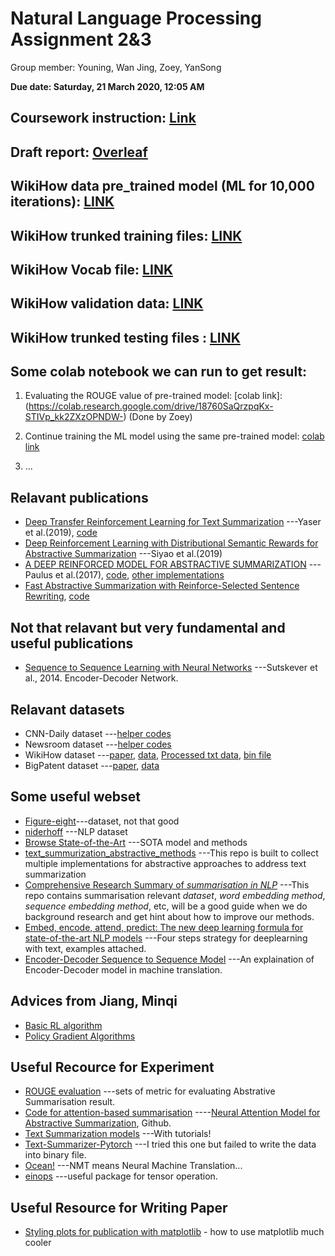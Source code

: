 # Natural Language Processing Assignment 2&3

Group member: Youning, Wan Jing, Zoey, YanSong

**Due date: Saturday, 21 March 2020, 12:05 AM**

## Coursework instruction: [Link](https://docs.google.com/document/d/1WTKNrYTr-7ckw62WAqy21-9udEMIpll4bWM5lmgpHZI/edit)

## Draft report: [Overleaf](https://www.overleaf.com/project/5e4eed8fc806ef0001bfac1a)

## WikiHow data pre_trained model (ML for 10,000 iterations): [LINK](https://drive.google.com/drive/folders/1Yg5z4ixRVj-AZK2F7qXULb6YzsS_OTjj?usp=sharing)

## WikiHow trunked training files: [LINK](https://drive.google.com/drive/folders/1r-gApimxibJfU2tiOxhWkkPTr5CZD7iQ?usp=sharing)

## WikiHow Vocab file: [LINK](https://drive.google.com/file/d/1t6Nh8GTylnkU6naUqbGx0oVxcBe-dJie/view?usp=sharing)

## WikiHow validation data: [LINK](https://drive.google.com/file/d/1Ew2amhF3pJsC_BWmYdC3VdJXnePVQk2q/view?usp=sharing)

## WikiHow trunked testing files : [LINK](https://drive.google.com/drive/folders/1oWupLbQUvmVJk4cC6hs0n4hATet0Uln2?usp=sharing)

## Some colab notebook we can run to get result:
1.  Evaluating the ROUGE value of pre-trained model: [colab link]:(https://colab.research.google.com/drive/18760SaQrzpqKx-STIVp_kk2ZXzOPNDW-)  (Done by Zoey)

2. Continue training the ML model using the same pre-trained model: [colab link](https://colab.research.google.com/drive/1fZ-tlDHAyU0tL3va5VNeXBp4A2d1t0d3)

3. ...




## Relavant publications 
* [Deep Transfer Reinforcement Learning for Text Summarization](https://arxiv.org/pdf/1810.06667.pdf) ---Yaser et al.(2019), [code](https://github.com/yaserkl/TransferRL)
* [Deep Reinforcement Learning with Distributional Semantic Rewards for Abstractive Summarization](https://www.aclweb.org/anthology/D19-1623.pdf) ---Siyao et al.(2019)
* [A DEEP REINFORCED MODEL FOR ABSTRACTIVE SUMMARIZATION](https://arxiv.org/pdf/1705.04304.pdf) ---Paulus et al.(2017), [code](https://github.com/oceanypt/A-DEEP-REINFORCED-MODEL-FOR-ABSTRACTIVE-SUMMARIZATION), [other implementations](https://paperswithcode.com/paper/a-deep-reinforced-model-for-abstractive)
* [Fast Abstractive Summarization with Reinforce-Selected Sentence Rewriting](https://arxiv.org/pdf/1805.11080.pdf), [code](https://github.com/ChenRocks/fast_abs_rl)

## Not that relavant but very fundamental and useful publications
* [Sequence to Sequence Learning with Neural Networks](https://papers.nips.cc/paper/5346-sequence-to-sequence-learning-with-neural-networks.pdf) ---Sutskever et al., 2014.  Encoder-Decoder Network.

## Relavant datasets
* CNN-Daily dataset ---[helper codes](https://github.com/yaserkl/TransferRL/tree/master/src/helper)
* Newsroom dataset ---[helper codes](https://github.com/yaserkl/TransferRL/tree/master/src/helper)
* WikiHow dataset ---[paper](https://arxiv.org/pdf/1810.09305.pdf), [data](https://github.com/mahnazkoupaee/WikiHow-Dataset), [Processed txt data](https://drive.google.com/drive/folders/1_8s_A0OC5153gktx6dSbzLh02QJtI9LS?usp=sharing), [bin file](https://drive.google.com/drive/folders/1oaYyf3NPYYbrnJCRXt6OAb4ngAX8UsTZ?usp=sharing)
* BigPatent dataset ---[paper](https://arxiv.org/pdf/1906.03741.pdf), [data](https://evasharma.github.io/bigpatent/)

## Some useful webset

* [Figure-eight](https://www.figure-eight.com/data-for-everyone/)---dataset, not that good
* [niderhoff](https://github.com/niderhoff/nlp-datasets) ---NLP dataset
* [Browse State-of-the-Art](https://paperswithcode.com/sota) ---SOTA model and methods
* [text_summurization_abstractive_methods](https://github.com/theamrzaki/text_summurization_abstractive_methods) ---This repo is built to collect multiple implementations for abstractive approaches to address text summarization
* [Comprehensive Research Summary of *summarisation in NLP*](https://github.com/mathsyouth/awesome-text-summarization) ---This repo contains summarisation relevant *dataset*, *word embedding method*, *sequence embedding method*, etc, will be a good guide when we do background research and get hint about how to improve our methods. 
* [Embed, encode, attend, predict: The new deep learning formula for state-of-the-art NLP models](https://explosion.ai/blog/deep-learning-formula-nlp) ---Four steps strategy for deeplearning with text, examples attached.
* [Encoder-Decoder Sequence to Sequence Model](https://towardsdatascience.com/understanding-encoder-decoder-sequence-to-sequence-model-679e04af4346) ---An explaination of Encoder-Decoder model in machine translation.


## Advices from Jiang, Minqi

* [Basic RL algorithm](https://eur01.safelinks.protection.outlook.com/?url=https%3A%2F%2Fspinningup.openai.com%2Fen%2Flatest%2Fspinningup%2Frl_intro2.html&data=02%7C01%7C%7Ca9283f0035d84c5f253408d7b5809c2c%7C1faf88fea9984c5b93c9210a11d9a5c2%7C0%7C0%7C637177436287831455&sdata=rejITU1AhX1g9WGSruzZq%2FicFEu3nBINpy6Xy9nnIX8%3D&reserved=0)
* [Policy Gradient Algorithms](https://lilianweng.github.io/lil-log/2018/04/08/policy-gradient-algorithms.html)

## Useful Recource for Experiment

* [ROUGE evaluation](https://rxnlp.com/how-rouge-works-for-evaluation-of-summarization-tasks/#.Xk54bRP7RQI) ---sets of metric for evaluating Abstrative Summarisation result.
* [Code for attention-based summarisation](https://github.com/facebookarchive/NAMAS) ----[Neural Attention Model for Abstractive Summarization](https://arxiv.org/pdf/1509.00685.pdf), Github.
* [Text Summarization models](https://github.com/theamrzaki/text_summurization_abstractive_methods) ---With tutorials!
* [Text-Summarizer-Pytorch](https://github.com/rohithreddy024/Text-Summarizer-Pytorch) ---I tried this one but failed to write the data into binary file.
* [Ocean!](https://github.com/oceanypt/A-DEEP-REINFORCED-MODEL-FOR-ABSTRACTIVE-SUMMARIZATION) ---NMT means Neural Machine Translation...
* [einops](https://github.com/arogozhnikov/einops) ---useful package for tensor operation.

## Useful Resource for Writing Paper

* [Styling plots for publication with matplotlib](https://jonchar.net/notebooks/matplotlib-styling/) - how to use matplotlib much cooler



